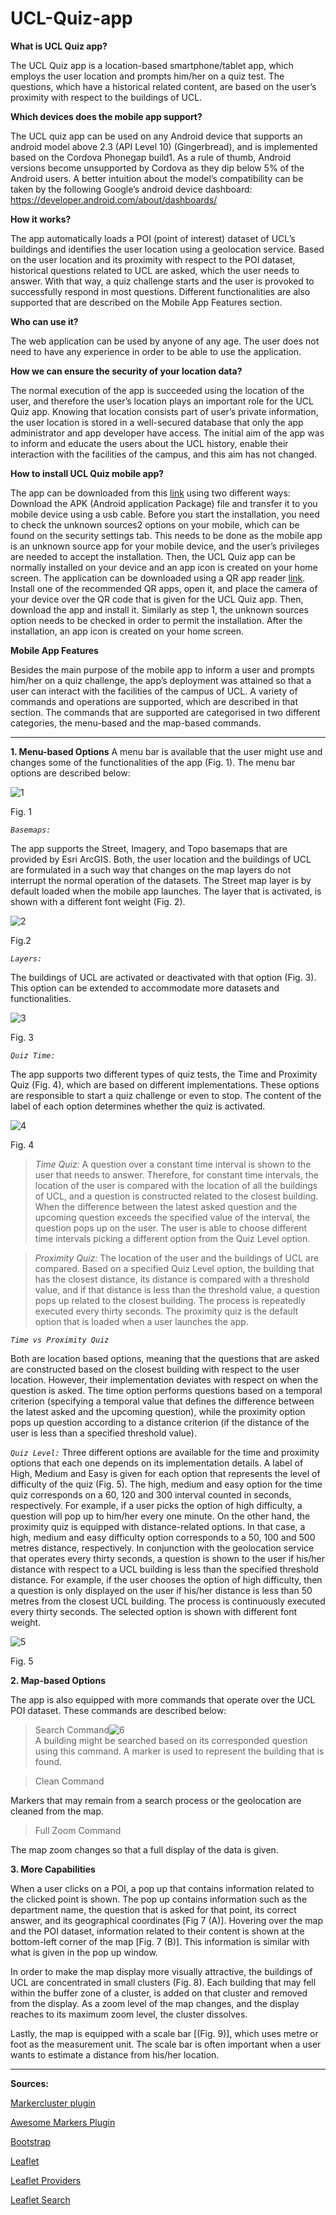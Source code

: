 # UCL-Quiz-app


**What is UCL Quiz app?**

The UCL Quiz app is a location-based smartphone/tablet app, which employs the user location and prompts him/her on a quiz test. The questions, which have a historical related content,  are based on the user’s proximity with respect to the buildings of UCL.

**Which devices does the mobile app support?**

The UCL quiz app can be used on any Android device that supports an android model above 2.3 (API Level 10) (Gingerbread), and is implemented based on the Cordova Phonegap build1. As a rule of thumb, Android versions become unsupported by Cordova as they dip below 5% of the Android users. A better intuition about the model’s compatibility can be taken by the following Google’s android device dashboard: https://developer.android.com/about/dashboards/ 

**How it works?**

The app automatically loads a POI (point of interest) dataset of UCL’s buildings and identifies the user location using a geolocation service. Based on the user location and its proximity with respect to the POI dataset, historical questions related to UCL are asked, which the user needs to answer. With that way, a quiz challenge starts and the user is provoked to successfully respond in most questions. Different functionalities are also supported that are described on the Mobile App Features section.

**Who can use it?**

The web application can be used by anyone of any age. The user does not need to have any experience in order to be able to use the application.

**How we can ensure the security of your location data?**

The normal execution of the app is succeeded using the location of the user, and therefore the user’s location plays an important role for the UCL Quiz app. Knowing that location consists part of user’s private information, the user location is stored in a well-secured database that only the app administrator and app developer have access. The initial aim of the app was to inform and educate the users about the UCL history, enable their interaction with the facilities of the campus, and this aim has not changed.

**How to install UCL Quiz mobile app?**

The app can be downloaded from this [link](https://build.phonegap.com/apps/3145369/builds) using two different ways:
Download the APK (Android application Package) file and transfer it to you mobile device using a usb cable. Before you start the installation, you need to check the unknown sources2 options on your mobile, which can be found on the security settings tab. 
This needs to be done as the mobile app is an unknown source app for your mobile device, and the user’s privileges are needed to accept the installation. Then, the UCL Quiz app can be normally installed on your device and an app icon is created on your home screen.
The application can be downloaded using a QR app reader [link](https://play.google.com/store/search?q=qr%20reader&hl=en_GB). Install one of the recommended QR apps, open it, and place the camera of your device over the QR code that is given for the UCL Quiz app. Then, download the app and install it. Similarly as step 1, the unknown sources option needs to be checked in order to permit the installation. After the installation, an app icon is created on your home screen.


**Mobile App Features**

Besides the main purpose of the mobile app to inform a user and prompts him/her on a quiz challenge, the app’s deployment was attained so that a user can interact with the facilities of the campus of UCL. A variety of commands and operations are supported, which are described in that section.
The commands that are supported are categorised in two different categories, the menu-based and the map-based commands.

-----------------------------------------------------------------------------------------------------------------------------

**1. Menu-based Options**
A menu bar is available that the user might use and changes some of the functionalities of the app (Fig. 1). The menu bar options are described below:

![1](https://user-images.githubusercontent.com/32243459/39713882-37f41e40-5220-11e8-8cf3-c9834a7ae403.png)

Fig. 1

*```Basemaps:```*

The app supports the Street, Imagery, and Topo basemaps that are provided by Esri ArcGIS. Both, the user location and the buildings of UCL are formulated in a such way that changes on the map layers do not interrupt the normal operation of the datasets. The Street map layer is by default loaded when the mobile app launches. The layer that is activated, is shown with a different font weight (Fig. 2).

![2](https://user-images.githubusercontent.com/32243459/39713944-7090f098-5220-11e8-96c2-0b91215a0260.png)

Fig.2

*```Layers:```*

The buildings of UCL are activated or deactivated with that option (Fig. 3). This option can be extended to accommodate more datasets and functionalities. 

![3](https://user-images.githubusercontent.com/32243459/39713983-8e90c73a-5220-11e8-99be-a120407b6cd3.png)

Fig. 3

*```Quiz Time:```*

The app supports two different types of quiz tests, the Time and Proximity Quiz (Fig. 4), which are based on different implementations. These options are responsible to start a quiz challenge or even to stop. The content of the label of each option determines whether the quiz is activated.  

![4](https://user-images.githubusercontent.com/32243459/39714023-aaca1bfe-5220-11e8-9138-6cbccd135b33.png)

Fig. 4

> *Time Quiz:*
A question over a constant time interval is shown to the user that needs to answer. Therefore, for constant time intervals, the location of the user is compared with the location of all the buildings of UCL, and a question is constructed related to the closest building. When the difference between the latest asked question and the upcoming question exceeds the specified value of the interval, the question pops up on the user. The user is able to choose different time intervals picking a different option from the Quiz Level option. 

> *Proximity Quiz:*
The location of the user and the buildings of UCL are compared. Based on a specified Quiz Level option, the building that has the closest distance, its distance is compared with a threshold value, and if that distance is less than the threshold value, a question pops up related to the closest building. The process is repeatedly executed every thirty seconds. The proximity quiz is the default option that is loaded when a user launches the app.

*```Time vs Proximity Quiz```*

Both are location based options, meaning that the questions that are asked are constructed based on the closest building with respect to the user location. However, their implementation deviates with respect on when the question is asked. The time option performs questions based on a temporal criterion (specifying a temporal value that defines the difference between the latest asked and the upcoming question), while the proximity option pops up question according to a distance criterion (if the distance of the user is less than a specified threshold value). 

*```Quiz Level:```*
Three different options are available for the time and proximity options that each one depends on its implementation details. A label of High, Medium and Easy is given for each option that represents the level of difficulty of the quiz (Fig. 5). The high, medium and easy option for the time quiz corresponds on a 60, 120 and 300 interval counted in seconds, respectively. For example, if a user picks the option of high difficulty, a question will pop up to him/her every one minute.
On the other hand, the proximity quiz is equipped with distance-related options. In that case, a high, medium and easy difficulty option corresponds to a 50, 100 and 500 metres distance, respectively. In conjunction with the geolocation service that operates every thirty seconds, a question is shown to the user if his/her distance with respect to a UCL building is less than the specified threshold distance. For example, if the user chooses the option of high difficulty, then a question is only displayed on the user if his/her distance is less than 50 metres from the closest UCL building. The process is continuously executed every thirty seconds.
The selected option is shown with different font weight.

![5](https://user-images.githubusercontent.com/32243459/39714104-f29dafe0-5220-11e8-9fed-ac0ea0a51399.png)

Fig. 5

**2. Map-based Options**

The app is also equipped with more commands that operate over the UCL POI dataset. These commands are described below:

>Search Command![6](https://user-images.githubusercontent.com/32243459/39714162-15bccc04-5221-11e8-8722-93e21c6906b2.png)  
A building might be searched based on its corresponded question using this command. A marker is used to represent the building that is found.

> Clean Command

Markers that may remain from a search process or the geolocation are cleaned from the map.

> Full Zoom Command

The map zoom changes so that a full display of the data is given.

**3. More Capabilities**

When a user clicks on a POI, a pop up that contains information related to the clicked point is shown. The pop up contains information such as the department name, the question that is asked for that point, its correct answer, and its geographical coordinates [Fig 7 (A)].
Hovering over the map and the POI dataset, information related to their content is shown at the bottom-left corner of the map [Fig. 7 (B)]. This information is similar with what is given in the pop up window.

In order to make the map display more visually attractive, the buildings of UCL are concentrated in small clusters (Fig. 8). Each building that may fell within the buffer zone of a cluster, is added on that cluster and removed from the display. As a zoom level of the map changes, and the display reaches to its maximum zoom level, the cluster dissolves.

Lastly, the map is equipped with a scale bar [(Fig. 9)], which uses metre or foot as the measurement unit. The scale bar is often important when a user wants to estimate a distance from his/her location.  

---------------------------------------------------------------------------------------------------------------------------

**Sources:**

[Markercluster plugin](https://github.com/Leaflet/Leaflet.markercluster)

[Awesome Markers Plugin](https://github.com/lvoogdt/Leaflet.awesome-markers)

[Bootstrap](https://getbootstrap.com/docs/3.3/getting-started/)

[Leaflet](https://leafletjs.com/)

[Leaflet Providers](https://github.com/leaflet-extras/leaflet-providers)

[Leaflet Search](https://github.com/stefanocudini/leaflet-search)
